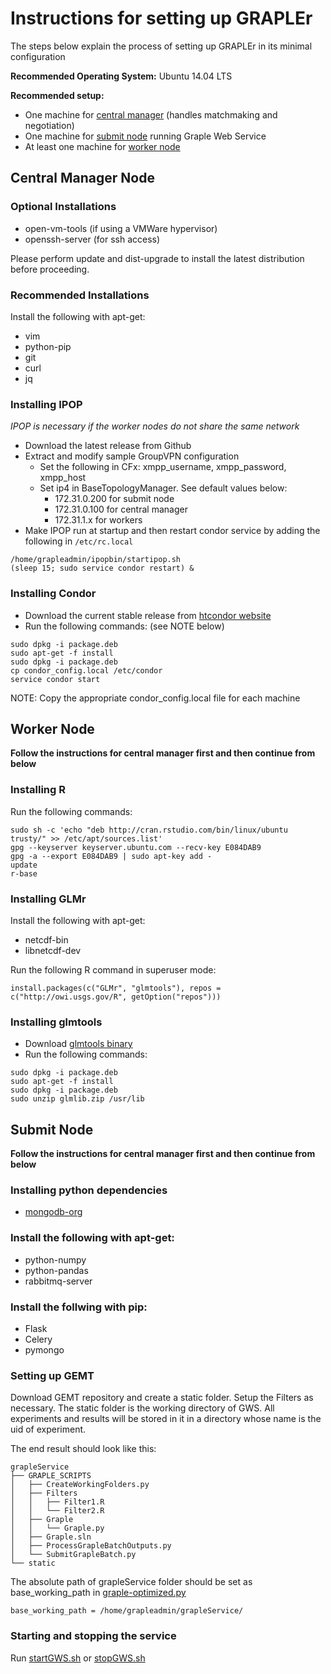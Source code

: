 # Instructions for setting up GRAPLEr

The steps below explain the process of setting up GRAPLEr in its minimal configuration

**Recommended Operating System:** Ubuntu 14.04 LTS

**Recommended setup:**
+ One machine for [central manager](#central-manager-node) (handles matchmaking and negotiation)
+ One machine for [submit node](#submit-node) running Graple Web Service
+ At least one machine for [worker node](#worker-node)

## Central Manager Node

### Optional Installations
+ open-vm-tools (if using a VMWare hypervisor)
+ openssh-server (for ssh access)

Please perform update and dist-upgrade to install the latest distribution before proceeding.

### Recommended Installations
Install the following with apt-get:
+ vim
+ python-pip
+ git
+ curl
+ jq

### Installing IPOP
_IPOP is necessary if the worker nodes do not share the same network_
+ Download the latest release from Github
+ Extract and modify sample GroupVPN configuration
    - Set the following in CFx: xmpp_username, xmpp_password, xmpp_host
    - Set ip4 in BaseTopologyManager. See default values below:
        - 172.31.0.200 for submit node
        - 172.31.0.100 for central manager
        - 172.31.1.x for workers
+ Make IPOP run at startup and then restart condor service by adding the following in `/etc/rc.local`
```
/home/grapleadmin/ipopbin/startipop.sh
(sleep 15; sudo service condor restart) &
```

### Installing Condor
+ Download the current stable release from [htcondor website](http://research.cs.wisc.edu/htcondor/downloads/)
+ Run the following commands: (see NOTE below)
```
sudo dpkg -i package.deb
sudo apt-get -f install
sudo dpkg -i package.deb
cp condor_config.local /etc/condor
service condor start
```
NOTE: Copy the appropriate condor_config.local file for each machine

## Worker Node

__Follow the instructions for central manager first and then continue from below__

### Installing R

Run the following commands:
```
sudo sh -c 'echo "deb http://cran.rstudio.com/bin/linux/ubuntu trusty/" >> /etc/apt/sources.list'
gpg --keyserver keyserver.ubuntu.com --recv-key E084DAB9
gpg -a --export E084DAB9 | sudo apt-key add -
update
r-base
```

### Installing GLMr

Install the following with apt-get:
+ netcdf-bin
+ libnetcdf-dev

Run the following R command in superuser mode:
```
install.packages(c("GLMr", "glmtools"), repos = c("http://owi.usgs.gov/R", getOption("repos")))
```

### Installing glmtools
+ Download [glmtools binary](http://aed.see.uwa.edu.au/research/models/GLM/Pages/getting_started.html)
+ Run the following commands:
```
sudo dpkg -i package.deb
sudo apt-get -f install
sudo dpkg -i package.deb
sudo unzip glmlib.zip /usr/lib
```

## Submit Node
__Follow the instructions for central manager first and then continue from below__

### Installing python dependencies

+ [mongodb-org](https://docs.mongodb.org/manual/tutorial/install-mongodb-on-ubuntu/)

### Install the following with apt-get:
+ python-numpy
+ python-pandas
+ rabbitmq-server

### Install the follwing with pip:
+ Flask
+ Celery
+ pymongo

### Setting up GEMT
Download GEMT repository and create a static folder. Setup the Filters as necessary. The static folder is the working directory of GWS. All experiments and results will be stored in it in a directory whose name is the uid of experiment.

The end result should look like this:
```
grapleService
├── GRAPLE_SCRIPTS
│   ├── CreateWorkingFolders.py
│   ├── Filters
│   │   ├── Filter1.R
│   │   └── Filter2.R
│   ├── Graple
│   │   └── Graple.py
│   ├── Graple.sln
│   ├── ProcessGrapleBatchOutputs.py
│   └── SubmitGrapleBatch.py
└── static
```

The absolute path of grapleService folder should be set as base_working_path in [graple-optimized.py](graple-optimized.py)

`base_working_path = /home/grapleadmin/grapleService/`


### Starting and stopping the service

Run [startGWS.sh](startGWS.sh) or [stopGWS.sh](stopGWS.sh)

